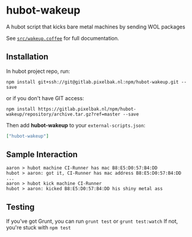 # hubot-wakeup

A hubot script that kicks bare metal machines by sending WOL packages

See [`src/wakeup.coffee`](src/wakeup.coffee) for full documentation.

## Installation

In hubot project repo, run:

`npm install git+ssh://git@gitlab.pixelbak.nl:npm/hubot-wakeup.git --save`

or if you don't have GIT access:

`npm install https://gitlab.pixelbak.nl/npm/hubot-wakeup/repository/archive.tar.gz?ref=master --save`

Then add **hubot-wakeup** to your `external-scripts.json`:

```json
["hubot-wakeup"]
```

## Sample Interaction

```
aaron > hubot machine CI-Runner has mac B8:E5:D0:57:B4:DD
hubot > aaron: got it, CI-Runner has mac address B8:E5:D0:57:B4:DD
...
aaron > hubot kick machine CI-Runner
hubot > aaron: kicked B8:E5:D0:57:B4:DD his shiny metal ass
```

## Testing

If you've got Grunt, you can run `grunt test` or `grunt test:watch`
If not, you're stuck with `npm test`